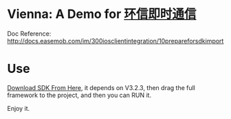 Vienna: A Demo for [环信即时通信](http://www.easemob.com/)
===
Doc Reference: http://docs.easemob.com/im/300iosclientintegration/10prepareforsdkimport

Use
===
[Download SDK From Here](http://downloads.easemob.com/downloads/ios_IM_sdk_V3.2.3.zip), it depends on V3.2.3, then drag the full framework to the project, and then you can RUN it. 

Enjoy it.
